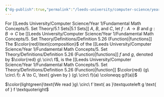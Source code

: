```yaml
---
{"dg-publish":true,"permalink":"/leeds-university/computer-science/year-1/fundamental-math-concepts/5-set-theory/definitions/definition-5-32-composition-of-functions/","tags":["Definition"]}
---
```


For [[Leeds University/Computer Science/Year 1/Fundamental Math Concepts/5. Set Theory/5.1 Sets\|5.1 Sets]] $A$, $B$, and $C$,
let $f : A \to B$ and $g : B \to C$ be [[Leeds University/Computer Science/Year 1/Fundamental Math Concepts/5. Set Theory/Definitions/Definition 5.26 (Function)\|functions]]
The $\color{red}\text{composition}$ of the [[Leeds University/Computer Science/Year 1/Fundamental Math Concepts/5. Set Theory/Definitions/Definition 5.26 (Function)\|functions]] $f$ and $g$, denoted by $\color{red} g\ \circ\ f$, is the [[Leeds University/Computer Science/Year 1/Fundamental Math Concepts/5. Set Theory/Definitions/Definition 5.26 (Function)\|function]] $\color{red} (g\ \circ\ f): A \to C, \text{ given by } (g\ \circ\ f)(a) \coloneqq g(f(a))$

$\color{lightgreen}\text{We read }g\ \circ\ f \text{ as }\textquoteleft g \text{ of } f \textquoteright$
